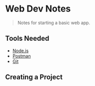 # Web Dev Notes
> Notes for starting a basic web app.

## Tools Needed
  - [Node.js](https://nodejs.org/en/)
  - [Postman](https://www.postman.com/)
  - [Git](https://git-scm.com/download/win)


## Creating a Project
